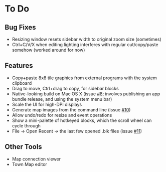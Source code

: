 # To Do

## Bug Fixes

* Resizing window resets sidebar width to original zoom size (sometimes)
* Ctrl+C/V/X when editing lighting interferes with regular cut/copy/paste somehow (worked around for now)

## Features

* Copy+paste 8x8 tile graphics from external programs with the system clipboard
* Drag to move, Ctrl+drag to copy, for sidebar blocks
* Native-looking build on Mac OS X (issue [#8](https://github.com/Rangi42/polished-map/issues/8); involves publishing an app bundle release, and using the system menu bar)
* Scale the UI for high-DPI displays
* Generate map images from the command line (issue [#10](https://github.com/Rangi42/polished-map/issues/10))
* Allow undo/redo for resize and event operations
* Show a mini-palette of hotkeyed blocks, which the scroll wheel can cycle through
* File → Open Recent → the last few opened .blk files (issue [#11](https://github.com/Rangi42/polished-map/issues/11))

## Other Tools

* Map connection viewer
* Town Map editor
